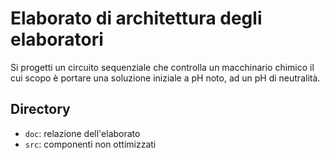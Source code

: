 # Elaborato di architettura degli elaboratori

Si progetti un circuito sequenziale che controlla un macchinario chimico il cui scopo è portare una soluzione iniziale a pH noto, ad un pH di neutralità.

## Directory

- `doc`: relazione dell'elaborato
- `src`: componenti non ottimizzati
